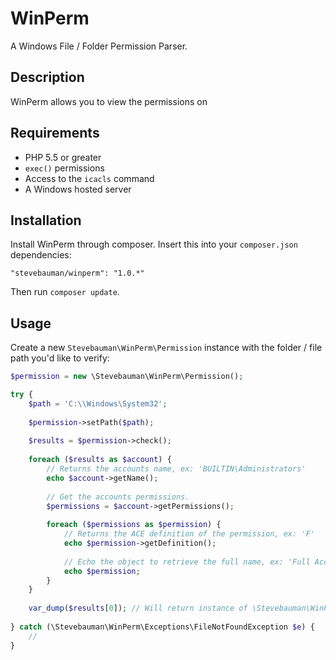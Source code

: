 # WinPerm
A Windows File / Folder Permission Parser.

## Description

WinPerm allows you to view the permissions on 

## Requirements

- PHP 5.5 or greater
- `exec()` permissions
- Access to the `icacls` command
- A Windows hosted server

## Installation

Install WinPerm through composer. Insert this into your `composer.json` dependencies:

    "stevebauman/winperm": "1.0.*"

Then run `composer update`.

## Usage

Create a new `Stevebauman\WinPerm\Permission` instance with the folder / file path you'd like to verify:

```php
$permission = new \Stevebauman\WinPerm\Permission();

try {
    $path = 'C:\\Windows\System32';
    
    $permission->setPath($path);
    
    $results = $permission->check();
    
    foreach ($results as $account) {
        // Returns the accounts name, ex: 'BUILTIN\Administrators'
        echo $account->getName();
        
        // Get the accounts permissions.
        $permissions = $account->getPermissions();
        
        foreach ($permissions as $permission) {
            // Returns the ACE definition of the permission, ex: 'F'
            echo $permission->getDefinition();
            
            // Echo the object to retrieve the full name, ex: 'Full Access'
            echo $permission;
        }
    }
    
    var_dump($results[0]); // Will return instance of \Stevebauman\WinPerm\Account
    
} catch (\Stevebauman\WinPerm\Exceptions\FileNotFoundException $e) {
    //
}
```
